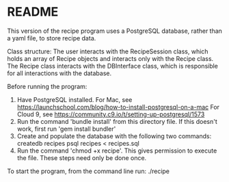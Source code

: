# README # 

This version of the recipe program uses a PostgreSQL database, rather 
than a yaml file, to store recipe data. 

Class structure:
The user interacts with the RecipeSession class, which holds an array of Recipe 
objects and interacts only with the Recipe class. The Recipe class interacts with the DBInterface class, which is responsible for all interactions with the database.

Before running the program:
1. Have PostgreSQL installed. 
   For Mac, see https://launchschool.com/blog/how-to-install-postgresql-on-a-mac
   For Cloud 9, see https://community.c9.io/t/setting-up-postgresql/1573
2. Run the command 'bundle install' from this directory file. If this doesn't 
   work, first run 'gem install bundler'
3. Create and populate the database with the following two commands:
      createdb recipes
      psql recipes < recipes.sql
4. Run the command 'chmod +x recipe'. This gives permission to execute the file.
These steps need only be done once. 

To start the program, from the command line run:
      ./recipe 
